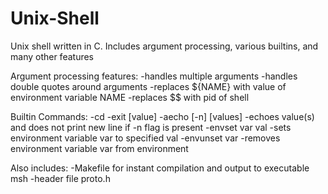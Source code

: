 # Unix-Shell
Unix shell written in C. Includes argument processing, various builtins, and many other features

Argument processing features:
-handles multiple arguments
-handles double quotes around arguments
-replaces ${NAME} with value of environment variable NAME
-replaces $$ with pid of shell

Builtin Commands:
-cd
-exit [value]
-aecho [-n] [values]
  -echoes value(s) and does not print new line if -n flag is present
-envset var val
  -sets environment variable var to specified val
-envunset var
  -removes environment variable var from environment

Also includes:
-Makefile for instant compilation and output to executable msh
-header file proto.h

